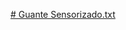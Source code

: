 [# Guante Sensorizado.txt](https://github.com/user-attachments/files/17101365/Guante.Sensorizado.txt)
